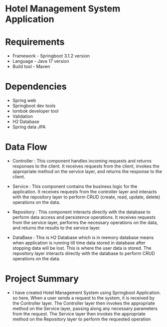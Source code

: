 # Hotel Management System Application

# Requirements

* Framework - Springboot 3.1.2 version
* Language - Java 17 version
* Build tool - Maven

# Dependencies

* Spring web
* Springboot dev tools
* lombok developer tool
* Validation
* H2 Database
* Spring data JPA


# Data Flow

* Controller : This component handles incoming requests and returns responses to the client. It receives requests from the client, invokes the appropriate method on the service layer, and returns the response to the client.


* Service : This component contains the business logic for the application. It receives requests from the controller layer and interacts with the repository layer to perform CRUD (create, read, update, delete) operations on the data.


* Repository : This component interacts directly with the database to perform data access and persistence operations. It receives requests from the service layer, performs the necessary operations on the data, and returns the results to the service layer.


* DataBase : This is H2 Database which is in memory database means when application is running till time data stored in database after stopping data will be lost. This is where the user data is stored. The repository layer interacts directly with the database to perform CRUD operations on the data.

# Project Summary

* I have created Hotel Management System using Springboot Application. so here, When a user sends a request to the system, it is received by the Controller layer. The Controller layer then invokes the appropriate method on the Service layer, passing along any necessary parameters from the request. The Service layer then invokes the appropriate method on the Repository layer to perform the requested operation